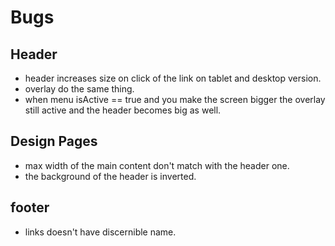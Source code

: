 # Bugs

## Header

- header increases size on click of the link on tablet and desktop version.
- overlay do the same thing.
- when menu isActive == true and you make the screen bigger the overlay still active and the header becomes big as well.

## Design Pages

- max width of the main content don't match with the header one.
- the background of the header is inverted.

## footer

- links doesn't have discernible name.